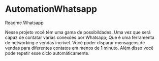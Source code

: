 # AutomationWhatsapp

Readme Whatsapp 

Nesse projeto você têm uma gama de possibildades. Uma vez que será capaz de contatar várias conexões por Whatsapp; Que é uma ferramenta de networking e vendas incrível. 
Você poder disparar mensagens de vendas para diferentes contatos em menos de 1 minuto. Além disso você pode repetir esse ciclo automáticamente.  
